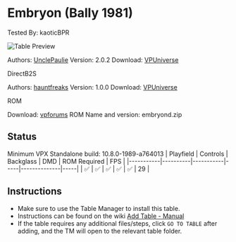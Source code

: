 # Embryon (Bally 1981)
Tested By: kaoticBPR

![Table Preview](../../images/vpx-embryon.png)

Authors: [UnclePaulie](https://vpuniverse.com/profile/16685-unclepaulie/)
Version: 2.0.2
Download: [VPUniverse](https://vpuniverse.com/files/file/15595-embryon-bally-1981-w-vr-room/)

DirectB2S

Authors: [hauntfreaks](https://vpuniverse.com/profile/5216-hauntfreaks/)
Version: 1.0.0
Download: [VPUniverse](https://vpuniverse.com/files/file/15598-embryon-bally-1980-b2s/)

ROM

Download: [vpforums](https://www.vpforums.org/index.php?app=downloads&showfile=665)
ROM Name and version: embryond.zip

## Status 

Minimum VPX Standalone build: 10.8.0-1989-a764013
| Playfield | Controls | Backglass | DMD | ROM Required | FPS | 
|-----------|----------|-----------|-----|--------------|-----|
| :white_check_mark: | :white_check_mark: | :white_check_mark: | :white_check_mark: | :white_check_mark: | 29 |

## Instructions

- Make sure to use the Table Manager to install this table.
- Instructions can be found on the wiki [Add Table - Manual](https://github.com/LegendsUnchained/vpx-standalone-alp4k/wiki/%5B04%5D-%F0%9F%A7%A1-TM-%E2%80%90-Other-Features#add-table---manual)
- If the table requires any additional files/steps, click `GO TO TABLE` after adding, and the TM will open to the relevant table folder.

